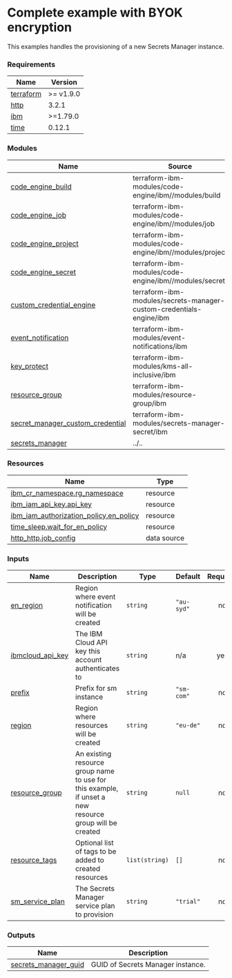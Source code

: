 # Complete example with BYOK encryption

This examples handles the provisioning of a new Secrets Manager instance.

<!-- BEGINNING OF PRE-COMMIT-TERRAFORM DOCS HOOK -->
### Requirements

| Name | Version |
|------|---------|
| <a name="requirement_terraform"></a> [terraform](#requirement\_terraform) | >= v1.9.0 |
| <a name="requirement_http"></a> [http](#requirement\_http) | 3.2.1 |
| <a name="requirement_ibm"></a> [ibm](#requirement\_ibm) | >=1.79.0 |
| <a name="requirement_time"></a> [time](#requirement\_time) | 0.12.1 |

### Modules

| Name | Source | Version |
|------|--------|---------|
| <a name="module_code_engine_build"></a> [code\_engine\_build](#module\_code\_engine\_build) | terraform-ibm-modules/code-engine/ibm//modules/build | 4.5.8 |
| <a name="module_code_engine_job"></a> [code\_engine\_job](#module\_code\_engine\_job) | terraform-ibm-modules/code-engine/ibm//modules/job | 4.5.8 |
| <a name="module_code_engine_project"></a> [code\_engine\_project](#module\_code\_engine\_project) | terraform-ibm-modules/code-engine/ibm//modules/project | 4.5.8 |
| <a name="module_code_engine_secret"></a> [code\_engine\_secret](#module\_code\_engine\_secret) | terraform-ibm-modules/code-engine/ibm//modules/secret | 4.5.8 |
| <a name="module_custom_credential_engine"></a> [custom\_credential\_engine](#module\_custom\_credential\_engine) | terraform-ibm-modules/secrets-manager-custom-credentials-engine/ibm | 1.0.0 |
| <a name="module_event_notification"></a> [event\_notification](#module\_event\_notification) | terraform-ibm-modules/event-notifications/ibm | 2.6.18 |
| <a name="module_key_protect"></a> [key\_protect](#module\_key\_protect) | terraform-ibm-modules/kms-all-inclusive/ibm | 5.1.22 |
| <a name="module_resource_group"></a> [resource\_group](#module\_resource\_group) | terraform-ibm-modules/resource-group/ibm | 1.3.0 |
| <a name="module_secret_manager_custom_credential"></a> [secret\_manager\_custom\_credential](#module\_secret\_manager\_custom\_credential) | terraform-ibm-modules/secrets-manager-secret/ibm | 1.9.0 |
| <a name="module_secrets_manager"></a> [secrets\_manager](#module\_secrets\_manager) | ../.. | n/a |

### Resources

| Name | Type |
|------|------|
| [ibm_cr_namespace.rg_namespace](https://registry.terraform.io/providers/IBM-Cloud/ibm/latest/docs/resources/cr_namespace) | resource |
| [ibm_iam_api_key.api_key](https://registry.terraform.io/providers/IBM-Cloud/ibm/latest/docs/resources/iam_api_key) | resource |
| [ibm_iam_authorization_policy.en_policy](https://registry.terraform.io/providers/IBM-Cloud/ibm/latest/docs/resources/iam_authorization_policy) | resource |
| [time_sleep.wait_for_en_policy](https://registry.terraform.io/providers/hashicorp/time/0.12.1/docs/resources/sleep) | resource |
| [http_http.job_config](https://registry.terraform.io/providers/hashicorp/http/3.2.1/docs/data-sources/http) | data source |

### Inputs

| Name | Description | Type | Default | Required |
|------|-------------|------|---------|:--------:|
| <a name="input_en_region"></a> [en\_region](#input\_en\_region) | Region where event notification will be created | `string` | `"au-syd"` | no |
| <a name="input_ibmcloud_api_key"></a> [ibmcloud\_api\_key](#input\_ibmcloud\_api\_key) | The IBM Cloud API key this account authenticates to | `string` | n/a | yes |
| <a name="input_prefix"></a> [prefix](#input\_prefix) | Prefix for sm instance | `string` | `"sm-com"` | no |
| <a name="input_region"></a> [region](#input\_region) | Region where resources will be created | `string` | `"eu-de"` | no |
| <a name="input_resource_group"></a> [resource\_group](#input\_resource\_group) | An existing resource group name to use for this example, if unset a new resource group will be created | `string` | `null` | no |
| <a name="input_resource_tags"></a> [resource\_tags](#input\_resource\_tags) | Optional list of tags to be added to created resources | `list(string)` | `[]` | no |
| <a name="input_sm_service_plan"></a> [sm\_service\_plan](#input\_sm\_service\_plan) | The Secrets Manager service plan to provision | `string` | `"trial"` | no |

### Outputs

| Name | Description |
|------|-------------|
| <a name="output_secrets_manager_guid"></a> [secrets\_manager\_guid](#output\_secrets\_manager\_guid) | GUID of Secrets Manager instance. |
<!-- END OF PRE-COMMIT-TERRAFORM DOCS HOOK -->
